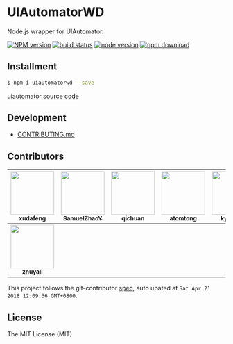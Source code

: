 # UIAutomatorWD

Node.js wrapper for UIAutomator.

[![NPM version][npm-image]][npm-url]
[![build status][travis-image]][travis-url]
[![node version][node-image]][node-url]
[![npm download][download-image]][download-url]

[npm-image]: https://img.shields.io/npm/v/uiautomatorwd.svg?style=flat-square
[npm-url]: https://npmjs.org/package/uiautomatorwd
[travis-image]: https://img.shields.io/travis/macacajs/UIAutomatorWD.svg?style=flat-square
[travis-url]: https://travis-ci.org/macacajs/UIAutomatorWD
[node-image]: https://img.shields.io/badge/node.js-%3E=_8-green.svg?style=flat-square
[node-url]: http://nodejs.org/download/
[download-image]: https://img.shields.io/npm/dm/uiautomatorwd.svg?style=flat-square
[download-url]: https://npmjs.org/package/uiautomatorwd

## Installment

```bash
$ npm i uiautomatorwd --save
```

[uiautomator source code](https://android.googlesource.com/platform/frameworks/testing/+/master/uiautomator/)

## Development

- [CONTRIBUTING.md](./CONTRIBUTING.md)

<!-- GITCONTRIBUTOR_START -->

## Contributors

|[<img src="https://avatars1.githubusercontent.com/u/1011681?v=4" width="100px;"/><br/><sub><b>xudafeng</b></sub>](https://github.com/xudafeng)<br/>|[<img src="https://avatars0.githubusercontent.com/u/8198256?v=4" width="100px;"/><br/><sub><b>SamuelZhaoY</b></sub>](https://github.com/SamuelZhaoY)<br/>|[<img src="https://avatars2.githubusercontent.com/u/410850?v=4" width="100px;"/><br/><sub><b>qichuan</b></sub>](https://github.com/qichuan)<br/>|[<img src="https://avatars1.githubusercontent.com/u/5134163?v=4" width="100px;"/><br/><sub><b>atomtong</b></sub>](https://github.com/atomtong)<br/>|[<img src="https://avatars0.githubusercontent.com/u/6824951?v=4" width="100px;"/><br/><sub><b>kyowang</b></sub>](https://github.com/kyowang)<br/>|[<img src="https://avatars2.githubusercontent.com/u/1435460?v=4" width="100px;"/><br/><sub><b>LynneXu</b></sub>](https://github.com/LynneXu)<br/>
| :---: | :---: | :---: | :---: | :---: | :---: |
|[<img src="https://avatars3.githubusercontent.com/u/15025212?v=4" width="100px;"/><br/><sub><b>zhuyali</b></sub>](https://github.com/zhuyali)<br/>

This project follows the git-contributor [spec](https://github.com/xudafeng/git-contributor), auto upated at `Sat Apr 21 2018 12:09:36 GMT+0800`.

<!-- GITCONTRIBUTOR_END -->

## License

The MIT License (MIT)

